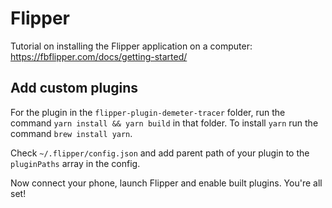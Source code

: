 # Flipper

Tutorial on installing the Flipper application on a computer: https://fbflipper.com/docs/getting-started/

## Add custom plugins

For the plugin in the `flipper-plugin-demeter-tracer` folder, run the command `yarn install && yarn build` in that folder.
To install `yarn` run the command `brew install yarn`.

Check `~/.flipper/config.json` and add parent path of your plugin to the `pluginPaths` array in the config.

Now connect your phone, launch Flipper and enable built plugins. You're all set!
